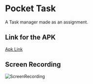 # Pocket Task

A Task manager made as an assignment.

## Link for the APK

[Apk Link](https://drive.google.com/file/d/1Ey7Kz2qWM9rI-qJIErWR1UFVSTDRzgY0/view?usp=drive_link)

## Screen Recording
![ScreenRecording](screen-record-pocket-task.gif)
